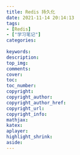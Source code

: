 ```yaml
---
title: Redis 持久化
date: 2021-11-14 20:14:13
tags:
- [Redis]
- ["学习笔记"]
categories:
 
keywords:
description:
top_img:
comments:
cover:
toc:
toc_number:
copyright:
copyright_author:
copyright_author_href:
copyright_url:
copyright_info:
mathjax:
katex:
aplayer:
highlight_shrink:
aside: 
---
```


